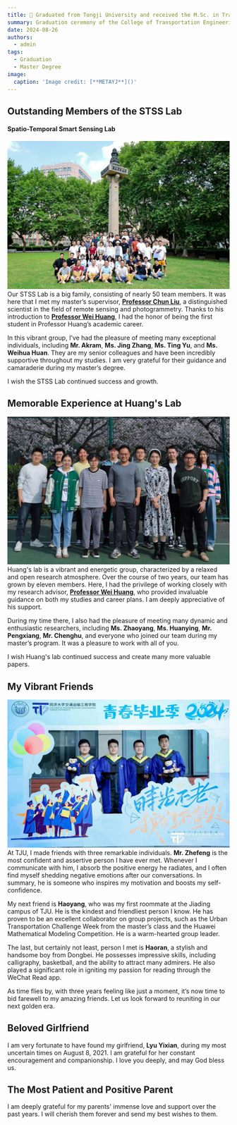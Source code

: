 ```yaml
---
title: 🎉 Graduated from Tongji University and received the M.Sc. in Transportation Engineering.
summary: Graduation ceremony of the College of Transportation Engineering
date: 2024-08-26
authors:
  - admin
tags:
  - Graduation
  - Master Degree
image:
  caption: 'Image credit: [**METAYJ**]()'
---
```


## Outstanding Members of the STSS Lab
#### Spatio-Temporal Smart Sensing Lab
![alt text](2.jpg)
Our STSS Lab is a big family, consisting of nearly 50 team members. It was here that I met my master’s supervisor, [**Professor Chun Liu**](https://celiang.tongji.edu.cn/info/1300/2394.htm), a distinguished scientist in the field of remote sensing and photogrammetry. Thanks to his introduction to [**Professor Wei Huang**](https://huangweibuct.github.io/weihuang.github.io/), I had the honor of being the first student in Professor Huang’s academic career.

In this vibrant group, I’ve had the pleasure of meeting many exceptional individuals, including **Mr. Akram**, **Ms. Jing Zhang**, **Ms. Ting Yu**, and **Ms. Weihua Huan**. They are my senior colleagues and have been incredibly supportive throughout my studies. I am very grateful for their guidance and camaraderie during my master’s degree.

I wish the STSS Lab continued success and growth.

## Memorable Experience at Huang's Lab
![alt text](3.jpg)
Huang's lab is a vibrant and energetic group, characterized by a relaxed and open research atmosphere. Over the course of two years, our team has grown by eleven members. Here, I had the privilege of working closely with my research advisor, [**Professor Wei Huang**](https://huangweibuct.github.io/weihuang.github.io/), who provided invaluable guidance on both my studies and career plans. I am deeply appreciative of his support.

During my time there, I also had the pleasure of meeting many dynamic and enthusiastic researchers, including **Ms. Zhaoyang**, **Ms. Huanying**, **Mr. Pengxiang**, **Mr. Chenghu**, and everyone who joined our team during my master’s program. It was a pleasure to work with all of you. 

I wish Huang's lab continued success and create many more valuable papers.



## My Vibrant Friends
![alt text](4.jpg)
At TJU, I made friends with three remarkable individuals. **Mr. Zhefeng** is the most confident and assertive person I have ever met. Whenever I communicate with him, I absorb the positive energy he radiates, and I often find myself shedding negative emotions after our conversations. In summary, he is someone who inspires my motivation and boosts my self-confidence.

My next friend is **Haoyang**, who was my first roommate at the Jiading campus of TJU. He is the kindest and friendliest person I know. He has proven to be an excellent collaborator on group projects, such as the Urban Transportation Challenge Week from the master’s class and the Huawei Mathematical Modeling Competition. He is a warm-hearted group leader.

The last, but certainly not least, person I met is **Haoran**, a stylish and handsome boy from Dongbei. He possesses impressive skills, including calligraphy, basketball, and the ability to attract many admirers. He also played a significant role in igniting my passion for reading through the WeChat Read app.

As time flies by, with three years feeling like just a moment, it’s now time to bid farewell to my amazing friends. Let us look forward to reuniting in our next golden era.

## Beloved Girlfriend
I am very fortunate to have found my girlfriend, **Lyu Yixian**, during my most uncertain times on August 8, 2021. I am grateful for her constant encouragement and companionship. I love you deeply, and may God bless us.

## The Most Patient and Positive Parent
I am deeply grateful for my parents' immense love and support over the past years. I will cherish them forever and send my best wishes to them.
